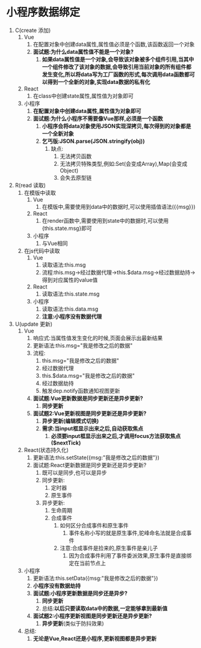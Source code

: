 # 小程序数据绑定

1. C(create 添加)
   1. Vue
      1. 在配置对象中创建data属性,属性值必须是个函数,该函数返回一个对象
      2. **面试题:为什么data属性值不能是一个对象?**
         1. **如果data属性值是一个对象,会导致该对象被多个组件引用,当其中一个组件修改了该对象的数据,会导致引用当前对象的所有组件都发生变化,所以将data写为工厂函数的形式,每次调用data函数都可以得到一个全新的对象,实现data数据的私有化**
   2. React
      1. 在class中创建state属性,属性值为对象即可
   3. 小程序
      1. **在配置对象中创建data属性,属性值为对象即可**
      2. **面试题:为什么小程序不需要像Vue那样,必须是一个函数**
         1. **小程序会将data对象使用JSON实现深拷贝,每次得到的对象都是一个全新对象**
         2. **乞丐版:JSON.parse(JSON.stringify(obj))**
            1. 缺点:
               1. 无法拷贝函数
               2. 无法拷贝特殊类型,例如:Set(会变成Array),Map(会变成Object)
               3. 会失去原型链
2. R(read 读取)
   1. 在模版中读取
      1. Vue
         1. 在模版中,需要使用到data中的数据时,可以使用插值语法({{msg}})
      2. React
         1. 在render函数中,需要使用到state中的数据时,可以使用{this.state.msg}即可
      3. 小程序
         1. 与Vue相同
   2. 在js代码中读取
      1. Vue
         1. 读取语法:this.msg
         2. 流程:this.msg->经过数据代理->this.$data.msg->经过数据劫持->得到对应属性的value值
      2. React
         1. 读取语法:this.state.msg
      3. 小程序
         1. 读取语法:this.data.msg
         2. **注意:小程序没有数据代理**
3. U(update 更新)
   1. Vue
      1. 响应式:当属性值发生变化的时候,页面会展示出最新结果
      2. 更新语法:this.msg="我是修改之后的数据" 
      3. 流程:
         1. this.msg="我是修改之后的数据" 
         2. 经过数据代理
         3. this.$data.msg="我是修改之后的数据" 
         4. 经过数据劫持
         5. 触发dep.notify函数通知视图更新
      4. **面试题:Vue更新数据是同步更新还是异步更新?**
         1. **同步更新**
      5. **面试题2:Vue更新视图是同步更新还是异步更新?**
         1. **异步更新(编辑模式切换)**
         2. **需求:当input框显示出来之后,自动获取焦点**
            1. **必须要input框显示出来之后,才调用focus方法获取焦点($nextTick)**
   2. React(状态持久化)
      1. 更新语法:this.setState({msg:"我是修改之后的数据"}) 
      2. 面试题:React更新数据是同步更新还是异步更新?
         1. 既可以是同步,也可以是异步
         2. 同步更新:
            1. 定时器
            2. 原生事件
         3. 异步更新:
            1. 生命周期
            2. 合成事件
               1. 如何区分合成事件和原生事件
                  1. 事件名称小写的就是原生事件,驼峰命名法就是合成事件
               2. 注意:合成事件是捡来的,原生事件是亲儿子
                  1. 因为合成事件利用了事件委派效果,原生事件是直接绑定在当前节点上
   3. 小程序
      1. 更新语法:this.setData({msg:"我是修改之后的数据"})
      2. **小程序没有数据劫持**
      3. **面试题:小程序更新数据是同步还是异步?**
         1. **同步更新**
         2. 总结:**以后只要读取data中的数据,一定能够拿到最新值**
      4. **面试题2:小程序更新视图是同步更新还是异步更新?**
         1. **异步更新**(类似于防抖效果)
   4. 总结:
      1. **无论是Vue,React还是小程序,更新视图都是异步更新**

